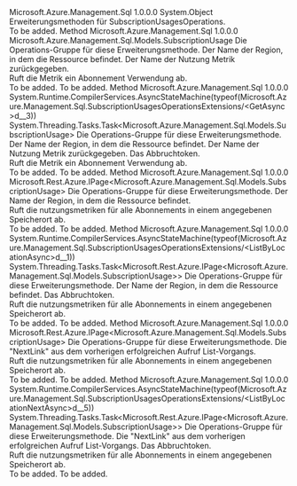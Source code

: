 <Type Name="SubscriptionUsagesOperationsExtensions" FullName="Microsoft.Azure.Management.Sql.SubscriptionUsagesOperationsExtensions">
  <TypeSignature Language="C#" Value="public static class SubscriptionUsagesOperationsExtensions" />
  <TypeSignature Language="ILAsm" Value=".class public auto ansi abstract sealed beforefieldinit SubscriptionUsagesOperationsExtensions extends System.Object" />
  <TypeSignature Language="DocId" Value="T:Microsoft.Azure.Management.Sql.SubscriptionUsagesOperationsExtensions" />
  <TypeSignature Language="VB.NET" Value="Public Module SubscriptionUsagesOperationsExtensions" />
  <TypeSignature Language="F#" Value="type SubscriptionUsagesOperationsExtensions = class" />
  <AssemblyInfo>
    <AssemblyName>Microsoft.Azure.Management.Sql</AssemblyName>
    <AssemblyVersion>1.0.0.0</AssemblyVersion>
  </AssemblyInfo>
  <Base>
    <BaseTypeName>System.Object</BaseTypeName>
  </Base>
  <Interfaces />
  <Docs>
    <summary>
            Erweiterungsmethoden für SubscriptionUsagesOperations.
            </summary>
    <remarks>To be added.</remarks>
  </Docs>
  <Members>
    <Member MemberName="Get">
      <MemberSignature Language="C#" Value="public static Microsoft.Azure.Management.Sql.Models.SubscriptionUsage Get (this Microsoft.Azure.Management.Sql.ISubscriptionUsagesOperations operations, string locationName, string usageName);" />
      <MemberSignature Language="ILAsm" Value=".method public static hidebysig class Microsoft.Azure.Management.Sql.Models.SubscriptionUsage Get(class Microsoft.Azure.Management.Sql.ISubscriptionUsagesOperations operations, string locationName, string usageName) cil managed" />
      <MemberSignature Language="DocId" Value="M:Microsoft.Azure.Management.Sql.SubscriptionUsagesOperationsExtensions.Get(Microsoft.Azure.Management.Sql.ISubscriptionUsagesOperations,System.String,System.String)" />
      <MemberSignature Language="VB.NET" Value="&lt;Extension()&gt;&#xA;Public Function Get (operations As ISubscriptionUsagesOperations, locationName As String, usageName As String) As SubscriptionUsage" />
      <MemberSignature Language="F#" Value="static member Get : Microsoft.Azure.Management.Sql.ISubscriptionUsagesOperations * string * string -&gt; Microsoft.Azure.Management.Sql.Models.SubscriptionUsage" Usage="Microsoft.Azure.Management.Sql.SubscriptionUsagesOperationsExtensions.Get (operations, locationName, usageName)" />
      <MemberType>Method</MemberType>
      <AssemblyInfo>
        <AssemblyName>Microsoft.Azure.Management.Sql</AssemblyName>
        <AssemblyVersion>1.0.0.0</AssemblyVersion>
      </AssemblyInfo>
      <ReturnValue>
        <ReturnType>Microsoft.Azure.Management.Sql.Models.SubscriptionUsage</ReturnType>
      </ReturnValue>
      <Parameters>
        <Parameter Name="operations" Type="Microsoft.Azure.Management.Sql.ISubscriptionUsagesOperations" RefType="this" />
        <Parameter Name="locationName" Type="System.String" />
        <Parameter Name="usageName" Type="System.String" />
      </Parameters>
      <Docs>
        <param name="operations">
            Die Operations-Gruppe für diese Erweiterungsmethode.
            </param>
        <param name="locationName">
            Der Name der Region, in dem die Ressource befindet.
            </param>
        <param name="usageName">
            Der Name der Nutzung Metrik zurückgegeben.
            </param>
        <summary>
            Ruft die Metrik ein Abonnement Verwendung ab.
            </summary>
        <returns>To be added.</returns>
        <remarks>To be added.</remarks>
      </Docs>
    </Member>
    <Member MemberName="GetAsync">
      <MemberSignature Language="C#" Value="public static System.Threading.Tasks.Task&lt;Microsoft.Azure.Management.Sql.Models.SubscriptionUsage&gt; GetAsync (this Microsoft.Azure.Management.Sql.ISubscriptionUsagesOperations operations, string locationName, string usageName, System.Threading.CancellationToken cancellationToken = null);" />
      <MemberSignature Language="ILAsm" Value=".method public static hidebysig class System.Threading.Tasks.Task`1&lt;class Microsoft.Azure.Management.Sql.Models.SubscriptionUsage&gt; GetAsync(class Microsoft.Azure.Management.Sql.ISubscriptionUsagesOperations operations, string locationName, string usageName, valuetype System.Threading.CancellationToken cancellationToken) cil managed" />
      <MemberSignature Language="DocId" Value="M:Microsoft.Azure.Management.Sql.SubscriptionUsagesOperationsExtensions.GetAsync(Microsoft.Azure.Management.Sql.ISubscriptionUsagesOperations,System.String,System.String,System.Threading.CancellationToken)" />
      <MemberSignature Language="F#" Value="static member GetAsync : Microsoft.Azure.Management.Sql.ISubscriptionUsagesOperations * string * string * System.Threading.CancellationToken -&gt; System.Threading.Tasks.Task&lt;Microsoft.Azure.Management.Sql.Models.SubscriptionUsage&gt;" Usage="Microsoft.Azure.Management.Sql.SubscriptionUsagesOperationsExtensions.GetAsync (operations, locationName, usageName, cancellationToken)" />
      <MemberType>Method</MemberType>
      <AssemblyInfo>
        <AssemblyName>Microsoft.Azure.Management.Sql</AssemblyName>
        <AssemblyVersion>1.0.0.0</AssemblyVersion>
      </AssemblyInfo>
      <Attributes>
        <Attribute>
          <AttributeName>System.Runtime.CompilerServices.AsyncStateMachine(typeof(Microsoft.Azure.Management.Sql.SubscriptionUsagesOperationsExtensions/&lt;GetAsync&gt;d__3))</AttributeName>
        </Attribute>
      </Attributes>
      <ReturnValue>
        <ReturnType>System.Threading.Tasks.Task&lt;Microsoft.Azure.Management.Sql.Models.SubscriptionUsage&gt;</ReturnType>
      </ReturnValue>
      <Parameters>
        <Parameter Name="operations" Type="Microsoft.Azure.Management.Sql.ISubscriptionUsagesOperations" RefType="this" />
        <Parameter Name="locationName" Type="System.String" />
        <Parameter Name="usageName" Type="System.String" />
        <Parameter Name="cancellationToken" Type="System.Threading.CancellationToken" />
      </Parameters>
      <Docs>
        <param name="operations">
            Die Operations-Gruppe für diese Erweiterungsmethode.
            </param>
        <param name="locationName">
            Der Name der Region, in dem die Ressource befindet.
            </param>
        <param name="usageName">
            Der Name der Nutzung Metrik zurückgegeben.
            </param>
        <param name="cancellationToken">
            Das Abbruchtoken.
            </param>
        <summary>
            Ruft die Metrik ein Abonnement Verwendung ab.
            </summary>
        <returns>To be added.</returns>
        <remarks>To be added.</remarks>
      </Docs>
    </Member>
    <Member MemberName="ListByLocation">
      <MemberSignature Language="C#" Value="public static Microsoft.Rest.Azure.IPage&lt;Microsoft.Azure.Management.Sql.Models.SubscriptionUsage&gt; ListByLocation (this Microsoft.Azure.Management.Sql.ISubscriptionUsagesOperations operations, string locationName);" />
      <MemberSignature Language="ILAsm" Value=".method public static hidebysig class Microsoft.Rest.Azure.IPage`1&lt;class Microsoft.Azure.Management.Sql.Models.SubscriptionUsage&gt; ListByLocation(class Microsoft.Azure.Management.Sql.ISubscriptionUsagesOperations operations, string locationName) cil managed" />
      <MemberSignature Language="DocId" Value="M:Microsoft.Azure.Management.Sql.SubscriptionUsagesOperationsExtensions.ListByLocation(Microsoft.Azure.Management.Sql.ISubscriptionUsagesOperations,System.String)" />
      <MemberSignature Language="VB.NET" Value="&lt;Extension()&gt;&#xA;Public Function ListByLocation (operations As ISubscriptionUsagesOperations, locationName As String) As IPage(Of SubscriptionUsage)" />
      <MemberSignature Language="F#" Value="static member ListByLocation : Microsoft.Azure.Management.Sql.ISubscriptionUsagesOperations * string -&gt; Microsoft.Rest.Azure.IPage&lt;Microsoft.Azure.Management.Sql.Models.SubscriptionUsage&gt;" Usage="Microsoft.Azure.Management.Sql.SubscriptionUsagesOperationsExtensions.ListByLocation (operations, locationName)" />
      <MemberType>Method</MemberType>
      <AssemblyInfo>
        <AssemblyName>Microsoft.Azure.Management.Sql</AssemblyName>
        <AssemblyVersion>1.0.0.0</AssemblyVersion>
      </AssemblyInfo>
      <ReturnValue>
        <ReturnType>Microsoft.Rest.Azure.IPage&lt;Microsoft.Azure.Management.Sql.Models.SubscriptionUsage&gt;</ReturnType>
      </ReturnValue>
      <Parameters>
        <Parameter Name="operations" Type="Microsoft.Azure.Management.Sql.ISubscriptionUsagesOperations" RefType="this" />
        <Parameter Name="locationName" Type="System.String" />
      </Parameters>
      <Docs>
        <param name="operations">
            Die Operations-Gruppe für diese Erweiterungsmethode.
            </param>
        <param name="locationName">
            Der Name der Region, in dem die Ressource befindet.
            </param>
        <summary>
            Ruft die nutzungsmetriken für alle Abonnements in einem angegebenen Speicherort ab.
            </summary>
        <returns>To be added.</returns>
        <remarks>To be added.</remarks>
      </Docs>
    </Member>
    <Member MemberName="ListByLocationAsync">
      <MemberSignature Language="C#" Value="public static System.Threading.Tasks.Task&lt;Microsoft.Rest.Azure.IPage&lt;Microsoft.Azure.Management.Sql.Models.SubscriptionUsage&gt;&gt; ListByLocationAsync (this Microsoft.Azure.Management.Sql.ISubscriptionUsagesOperations operations, string locationName, System.Threading.CancellationToken cancellationToken = null);" />
      <MemberSignature Language="ILAsm" Value=".method public static hidebysig class System.Threading.Tasks.Task`1&lt;class Microsoft.Rest.Azure.IPage`1&lt;class Microsoft.Azure.Management.Sql.Models.SubscriptionUsage&gt;&gt; ListByLocationAsync(class Microsoft.Azure.Management.Sql.ISubscriptionUsagesOperations operations, string locationName, valuetype System.Threading.CancellationToken cancellationToken) cil managed" />
      <MemberSignature Language="DocId" Value="M:Microsoft.Azure.Management.Sql.SubscriptionUsagesOperationsExtensions.ListByLocationAsync(Microsoft.Azure.Management.Sql.ISubscriptionUsagesOperations,System.String,System.Threading.CancellationToken)" />
      <MemberSignature Language="F#" Value="static member ListByLocationAsync : Microsoft.Azure.Management.Sql.ISubscriptionUsagesOperations * string * System.Threading.CancellationToken -&gt; System.Threading.Tasks.Task&lt;Microsoft.Rest.Azure.IPage&lt;Microsoft.Azure.Management.Sql.Models.SubscriptionUsage&gt;&gt;" Usage="Microsoft.Azure.Management.Sql.SubscriptionUsagesOperationsExtensions.ListByLocationAsync (operations, locationName, cancellationToken)" />
      <MemberType>Method</MemberType>
      <AssemblyInfo>
        <AssemblyName>Microsoft.Azure.Management.Sql</AssemblyName>
        <AssemblyVersion>1.0.0.0</AssemblyVersion>
      </AssemblyInfo>
      <Attributes>
        <Attribute>
          <AttributeName>System.Runtime.CompilerServices.AsyncStateMachine(typeof(Microsoft.Azure.Management.Sql.SubscriptionUsagesOperationsExtensions/&lt;ListByLocationAsync&gt;d__1))</AttributeName>
        </Attribute>
      </Attributes>
      <ReturnValue>
        <ReturnType>System.Threading.Tasks.Task&lt;Microsoft.Rest.Azure.IPage&lt;Microsoft.Azure.Management.Sql.Models.SubscriptionUsage&gt;&gt;</ReturnType>
      </ReturnValue>
      <Parameters>
        <Parameter Name="operations" Type="Microsoft.Azure.Management.Sql.ISubscriptionUsagesOperations" RefType="this" />
        <Parameter Name="locationName" Type="System.String" />
        <Parameter Name="cancellationToken" Type="System.Threading.CancellationToken" />
      </Parameters>
      <Docs>
        <param name="operations">
            Die Operations-Gruppe für diese Erweiterungsmethode.
            </param>
        <param name="locationName">
            Der Name der Region, in dem die Ressource befindet.
            </param>
        <param name="cancellationToken">
            Das Abbruchtoken.
            </param>
        <summary>
            Ruft die nutzungsmetriken für alle Abonnements in einem angegebenen Speicherort ab.
            </summary>
        <returns>To be added.</returns>
        <remarks>To be added.</remarks>
      </Docs>
    </Member>
    <Member MemberName="ListByLocationNext">
      <MemberSignature Language="C#" Value="public static Microsoft.Rest.Azure.IPage&lt;Microsoft.Azure.Management.Sql.Models.SubscriptionUsage&gt; ListByLocationNext (this Microsoft.Azure.Management.Sql.ISubscriptionUsagesOperations operations, string nextPageLink);" />
      <MemberSignature Language="ILAsm" Value=".method public static hidebysig class Microsoft.Rest.Azure.IPage`1&lt;class Microsoft.Azure.Management.Sql.Models.SubscriptionUsage&gt; ListByLocationNext(class Microsoft.Azure.Management.Sql.ISubscriptionUsagesOperations operations, string nextPageLink) cil managed" />
      <MemberSignature Language="DocId" Value="M:Microsoft.Azure.Management.Sql.SubscriptionUsagesOperationsExtensions.ListByLocationNext(Microsoft.Azure.Management.Sql.ISubscriptionUsagesOperations,System.String)" />
      <MemberSignature Language="VB.NET" Value="&lt;Extension()&gt;&#xA;Public Function ListByLocationNext (operations As ISubscriptionUsagesOperations, nextPageLink As String) As IPage(Of SubscriptionUsage)" />
      <MemberSignature Language="F#" Value="static member ListByLocationNext : Microsoft.Azure.Management.Sql.ISubscriptionUsagesOperations * string -&gt; Microsoft.Rest.Azure.IPage&lt;Microsoft.Azure.Management.Sql.Models.SubscriptionUsage&gt;" Usage="Microsoft.Azure.Management.Sql.SubscriptionUsagesOperationsExtensions.ListByLocationNext (operations, nextPageLink)" />
      <MemberType>Method</MemberType>
      <AssemblyInfo>
        <AssemblyName>Microsoft.Azure.Management.Sql</AssemblyName>
        <AssemblyVersion>1.0.0.0</AssemblyVersion>
      </AssemblyInfo>
      <ReturnValue>
        <ReturnType>Microsoft.Rest.Azure.IPage&lt;Microsoft.Azure.Management.Sql.Models.SubscriptionUsage&gt;</ReturnType>
      </ReturnValue>
      <Parameters>
        <Parameter Name="operations" Type="Microsoft.Azure.Management.Sql.ISubscriptionUsagesOperations" RefType="this" />
        <Parameter Name="nextPageLink" Type="System.String" />
      </Parameters>
      <Docs>
        <param name="operations">
            Die Operations-Gruppe für diese Erweiterungsmethode.
            </param>
        <param name="nextPageLink">
            Die "NextLink" aus dem vorherigen erfolgreichen Aufruf List-Vorgangs.
            </param>
        <summary>
            Ruft die nutzungsmetriken für alle Abonnements in einem angegebenen Speicherort ab.
            </summary>
        <returns>To be added.</returns>
        <remarks>To be added.</remarks>
      </Docs>
    </Member>
    <Member MemberName="ListByLocationNextAsync">
      <MemberSignature Language="C#" Value="public static System.Threading.Tasks.Task&lt;Microsoft.Rest.Azure.IPage&lt;Microsoft.Azure.Management.Sql.Models.SubscriptionUsage&gt;&gt; ListByLocationNextAsync (this Microsoft.Azure.Management.Sql.ISubscriptionUsagesOperations operations, string nextPageLink, System.Threading.CancellationToken cancellationToken = null);" />
      <MemberSignature Language="ILAsm" Value=".method public static hidebysig class System.Threading.Tasks.Task`1&lt;class Microsoft.Rest.Azure.IPage`1&lt;class Microsoft.Azure.Management.Sql.Models.SubscriptionUsage&gt;&gt; ListByLocationNextAsync(class Microsoft.Azure.Management.Sql.ISubscriptionUsagesOperations operations, string nextPageLink, valuetype System.Threading.CancellationToken cancellationToken) cil managed" />
      <MemberSignature Language="DocId" Value="M:Microsoft.Azure.Management.Sql.SubscriptionUsagesOperationsExtensions.ListByLocationNextAsync(Microsoft.Azure.Management.Sql.ISubscriptionUsagesOperations,System.String,System.Threading.CancellationToken)" />
      <MemberSignature Language="F#" Value="static member ListByLocationNextAsync : Microsoft.Azure.Management.Sql.ISubscriptionUsagesOperations * string * System.Threading.CancellationToken -&gt; System.Threading.Tasks.Task&lt;Microsoft.Rest.Azure.IPage&lt;Microsoft.Azure.Management.Sql.Models.SubscriptionUsage&gt;&gt;" Usage="Microsoft.Azure.Management.Sql.SubscriptionUsagesOperationsExtensions.ListByLocationNextAsync (operations, nextPageLink, cancellationToken)" />
      <MemberType>Method</MemberType>
      <AssemblyInfo>
        <AssemblyName>Microsoft.Azure.Management.Sql</AssemblyName>
        <AssemblyVersion>1.0.0.0</AssemblyVersion>
      </AssemblyInfo>
      <Attributes>
        <Attribute>
          <AttributeName>System.Runtime.CompilerServices.AsyncStateMachine(typeof(Microsoft.Azure.Management.Sql.SubscriptionUsagesOperationsExtensions/&lt;ListByLocationNextAsync&gt;d__5))</AttributeName>
        </Attribute>
      </Attributes>
      <ReturnValue>
        <ReturnType>System.Threading.Tasks.Task&lt;Microsoft.Rest.Azure.IPage&lt;Microsoft.Azure.Management.Sql.Models.SubscriptionUsage&gt;&gt;</ReturnType>
      </ReturnValue>
      <Parameters>
        <Parameter Name="operations" Type="Microsoft.Azure.Management.Sql.ISubscriptionUsagesOperations" RefType="this" />
        <Parameter Name="nextPageLink" Type="System.String" />
        <Parameter Name="cancellationToken" Type="System.Threading.CancellationToken" />
      </Parameters>
      <Docs>
        <param name="operations">
            Die Operations-Gruppe für diese Erweiterungsmethode.
            </param>
        <param name="nextPageLink">
            Die "NextLink" aus dem vorherigen erfolgreichen Aufruf List-Vorgangs.
            </param>
        <param name="cancellationToken">
            Das Abbruchtoken.
            </param>
        <summary>
            Ruft die nutzungsmetriken für alle Abonnements in einem angegebenen Speicherort ab.
            </summary>
        <returns>To be added.</returns>
        <remarks>To be added.</remarks>
      </Docs>
    </Member>
  </Members>
</Type>